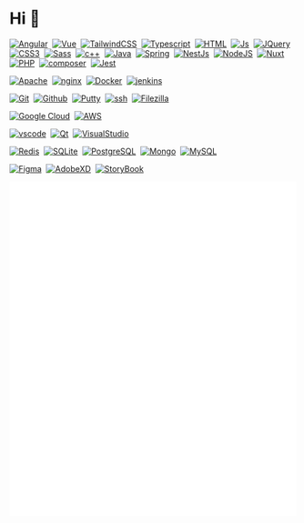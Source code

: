 # Hi 👋

<!-- programming -->
<a target="_blank" rel="noopener noreferrer"
    href="https://angular.io/"><img
        src="https://github.com/lbgm/devicon/raw/master/icons/angularjs/angularjs-plain.svg" title="Angular"
        alt="Angular" width="32" height="32" style="max-width: 100%;"></a>&nbsp;
<a target="_blank" rel="noopener noreferrer"
    href="https://vuejs.org/"><img
        src="https://github.com/lbgm/devicon/raw/master/icons/vuejs/vuejs-original.svg" title="Vue"
        alt="Vue" width="32" height="32" style="max-width: 100%;"></a>&nbsp;
<a target="_blank" rel="noopener noreferrer"
    href="https://tailwindcss.com/"><img
        src="https://github.com/lbgm/devicon/raw/master/icons/tailwindcss/tailwindcss-original.svg"
        title="TailwindCSS" alt="TailwindCSS" width="32" height="32" style="max-width: 100%;"></a>&nbsp;
<a target="_blank" rel="noopener noreferrer"
    href="https://www.typescriptlang.org/"><img
        src="https://github.com/lbgm/devicon/raw/master/icons/typescript/typescript-original.svg"
        title="Typescript" alt="Typescript" width="32" height="32" style="max-width: 100%;"></a>&nbsp;
 <a target="_blank" rel="noopener noreferrer"
    href="https://www.w3.org/"><img
        src="https://github.com/lbgm/devicon/raw/master/icons/html5/html5-plain.svg" title="HTML" alt="HTML"
        width="32" height="32" style="max-width: 100%;"></a>&nbsp;
<a target="_blank" rel="noopener noreferrer"
    href="https://www.ecma-international.org/publications-and-standards/standards/ecma-262/"><img
        src="https://github.com/lbgm/devicon/raw/master/icons/javascript/javascript-plain.svg" title="Js"
        alt="Js" width="32" height="32" style="max-width: 100%;"></a>&nbsp;
<a target="_blank" rel="noopener noreferrer"
    href="https://jquery.com/"><img
        src="https://github.com/lbgm/devicon/raw/master/icons/jquery/jquery-original.svg" title="JQuery"
        alt="JQuery" width="32" height="32" style="max-width: 100%;"></a>&nbsp;
<a target="_blank" rel="noopener noreferrer"
    href="https://www.w3.org/"><img
        src="https://github.com/lbgm/devicon/raw/master/icons/css3/css3-original.svg" title="CSS3"
        alt="CSS3" width="32" height="32" style="max-width: 100%;"></a>&nbsp;
<a target="_blank" rel="noopener noreferrer"
    href="https://sass-lang.com/"><img
        src="https://github.com/lbgm/devicon/raw/master/icons/sass/sass-original.svg" title="Sass"
        alt="Sass" width="32" height="32" style="max-width: 100%;"></a>&nbsp;
<a target="_blank" rel="noopener noreferrer"
    href="https://cplusplus.com/"><img
        src="https://github.com/lbgm/devicon/raw/master/icons/cplusplus/cplusplus-original.svg" title="c++"
        alt="c++" width="32" height="32" style="max-width: 100%;"></a>&nbsp;
<a target="_blank" rel="noopener noreferrer"
    href="https://www.java.com/fr/"><img
        src="https://github.com/lbgm/devicon/raw/master/icons/java/java-plain.svg" title="Java" alt="Java"
        width="32" height="32" style="max-width: 100%;"></a>&nbsp;
<a target="_blank" rel="noopener noreferrer"
    href="https://spring.io/"><img
        src="https://github.com/lbgm/devicon/raw/master/icons/spring/spring-original-wordmark.svg"
        title="Spring" alt="Spring" width="32" height="32" style="max-width: 100%;"></a>&nbsp;
 <a target="_blank" rel="noopener noreferrer"
    href="https://nestjs.com/"><img
        src="https://github.com/lbgm/devicon/raw/master/icons/nestjs/nestjs-original.svg" title="NestJs"
        alt="NestJs" width="32" height="32" style="max-width: 100%;"></a>&nbsp;
<a target="_blank" rel="noopener noreferrer"
    href="https://nodejs.org/"><img
        src="https://github.com/lbgm/devicon/raw/master/icons/nodejs/nodejs-original.svg" title="NodeJS"
        alt="NodeJS" width="32" height="32" style="max-width: 100%;"></a>&nbsp;
<a target="_blank" rel="noopener noreferrer"
    href="https://nuxt.com/"><img
        src="https://github.com/lbgm/devicon/raw/master/icons/nuxtjs/nuxtjs-original.svg" title="Nuxt"
        alt="Nuxt" width="32" height="32" style="max-width: 100%;"></a>&nbsp;
<a target="_blank" rel="noopener noreferrer"
    href="https://www.php.net/"><img
        src="https://github.com/lbgm/devicon/raw/master/icons/php/php-original.svg" title="PHP" alt="PHP"
        width="32" height="32" style="max-width: 100%;"></a>&nbsp;
<a target="_blank" rel="noopener noreferrer"
    href="https://getcomposer.org/"><img
        src="https://github.com/lbgm/devicon/raw/master/icons/composer/composer-original.svg"
        title="composer" alt="composer" width="32" height="32" style="max-width: 100%;"></a>&nbsp;
<a target="_blank" rel="noopener noreferrer"
    href="https://jestjs.io/fr/"><img
        src="https://github.com/lbgm/devicon/raw/master/icons/jest/jest-plain.svg" title="Jest" alt="Jest"
        width="32" height="32" style="max-width: 100%;"></a>&nbsp;
<!-- server -->
<a target="_blank" rel="noopener noreferrer"
    href="https://httpd.apache.org/"><img
        src="https://github.com/lbgm/devicon/raw/master/icons/apache/apache-original.svg" title="Apache"
        alt="Apache" width="32" height="32" style="max-width: 100%;"></a>&nbsp;
<a target="_blank" rel="noopener noreferrer"
    href="https://www.nginx.com/"><img
        src="https://github.com/lbgm/devicon/blob/master/icons/nginx/nginx-original.svg" title="nginx"
        alt="nginx" width="32" height="32" style="max-width: 100%;"></a>&nbsp;
<a target="_blank" rel="noopener noreferrer"
    href="https://www.docker.com/"><img
        src="https://github.com/lbgm/devicon/raw/master/icons/docker/docker-original.svg" title="Docker"
        alt="Docker" width="32" height="32" style="max-width: 100%;"></a>&nbsp;
<a target="_blank" rel="noopener noreferrer"
    href="https://www.jenkins.io/"><img
        src="https://github.com/lbgm/devicon/raw/master/icons/jenkins/jenkins-original.svg" title="jenkins"
        alt="jenkins" width="32" height="32" style="max-width: 100%;"></a>&nbsp;
<!-- git and others tools -->
<a target="_blank" rel="noopener noreferrer"
    href="https://git-scm.com/"><img
        src="https://github.com/lbgm/devicon/raw/master/icons/git/git-original.svg" title="Git" alt="Git"
        width="32" height="32" style="max-width: 100%;"></a>&nbsp;
<a target="_blank" rel="noopener noreferrer"
    href="https://github.com/"><img
        src="https://github.com/lbgm/devicon/blob/master/icons/github/github-original.svg" title="Github" alt="Github"
        width="32" height="32" style="max-width: 100%;"></a>&nbsp;
<a target="_blank" rel="noopener noreferrer"
    href="https://www.putty.org/"><img
        src="https://github.com/lbgm/devicon/raw/master/icons/putty/putty-original.svg" title="Putty"
        alt="Putty" width="32" height="32" style="max-width: 100%;"></a>&nbsp;
<a target="_blank" rel="noopener noreferrer"
    href="https://www.google.com/search?q=ssh"><img
        src="https://github.com/lbgm/devicon/blob/master/icons/ssh/ssh-original-wordmark.svg" title="ssh"
        alt="ssh" width="32" height="32" style="max-width: 100%;"></a>&nbsp;
<a target="_blank" rel="noopener noreferrer"
    href="https://filezilla-project.org/"><img
        src="https://github.com/lbgm/devicon/raw/master/icons/filezilla/filezilla-plain.svg"
        title="Filezilla" alt="Filezilla" width="32" height="32" style="max-width: 100%;"></a>&nbsp;
<!-- cloud -->
<a target="_blank" rel="noopener noreferrer"
    href="https://cloud.google.com/?hl=fr"><img
        src="https://github.com/lbgm/devicon/raw/master/icons/googlecloud/googlecloud-original.svg"
        title="Google Cloud" alt="Google Cloud" width="32" height="32" style="max-width: 100%;"></a>&nbsp;
<a target="_blank" rel="noopener noreferrer"
    href="https://aws.amazon.com/"><img
        src="https://github.com/lbgm/devicon/blob/master/icons/amazonwebservices/amazonwebservices-original-wordmark.svg"
        title="AWS" alt="AWS" width="32" height="32" style="max-width: 100%;"></a>&nbsp;
<!-- code editor -->
<a target="_blank" rel="noopener noreferrer"
    href="https://code.visualstudio.com/download"><img
        src="https://github.com/lbgm/devicon/raw/master/icons/vscode/vscode-original.svg" title="vscode"
        alt="vscode" width="32" height="32" style="max-width: 100%;"></a>&nbsp;
<a target="_blank" rel="noopener noreferrer"
    href="https://www.qt.io/"><img
        src="https://github.com/lbgm/devicon/raw/master/icons/qt/qt-original.svg" title="Qt" alt="Qt"
        width="32" height="32" style="max-width: 100%;"></a>&nbsp;
<a target="_blank" rel="noopener noreferrer"
    href="https://visualstudio.microsoft.com/fr/"><img
        src="https://github.com/lbgm/devicon/raw/master/icons/visualstudio/visualstudio-plain.svg"
        title="VisualStudio" alt="VisualStudio" width="32" height="32" style="max-width: 100%;"></a>&nbsp;
<!-- database -->
<a target="_blank" rel="noopener noreferrer"
    href="https://redis.io/"><img
        src="https://github.com/lbgm/devicon/raw/master/icons/redis/redis-original.svg" title="Redis"
        alt="Redis" width="32" height="32" style="max-width: 100%;"></a>&nbsp;
<a target="_blank" rel="noopener noreferrer"
    href="https://www.sqlite.org/"><img
        src="https://github.com/lbgm/devicon/raw/master/icons/sqlite/sqlite-original.svg" title="SQLite"
        alt="SQLite" width="32" height="32" style="max-width: 100%;"></a>&nbsp;
<a target="_blank" rel="noopener noreferrer"
    href="https://www.postgresql.org/"><img
        src="https://github.com/lbgm/devicon/raw/master/icons/postgresql/postgresql-original.svg"
        title="PostgreSQL" alt="PostgreSQL" width="32" height="32" style="max-width: 100%;"></a>&nbsp;
<a target="_blank" rel="noopener noreferrer"
    href="https://www.mongodb.com/"><img
        src="https://github.com/lbgm/devicon/raw/master/icons/mongodb/mongodb-original.svg" title="Mongo"
        alt="Mongo" width="32" height="32" style="max-width: 100%;"></a>&nbsp;
<a target="_blank" rel="noopener noreferrer"
    href="https://www.mysql.com/fr/"><img
        src="https://github.com/lbgm/devicon/raw/master/icons/mysql/mysql-original.svg" title="MySQL"
        alt="MySQL" width="32" height="32" style="max-width: 100%;"></a>&nbsp;
<!-- design and documentation -->
<a target="_blank" rel="noopener noreferrer"
    href="https://www.figma.com/fr/"><img
        src="https://github.com/lbgm/devicon/raw/master/icons/figma/figma-original.svg" title="Figma"
        alt="Figma" width="32" height="32" style="max-width: 100%;"></a>&nbsp;
<a target="_blank" rel="noopener noreferrer"
    href="https://helpx.adobe.com/fr/xd/get-started.html"><img
        src="https://github.com/lbgm/devicon/raw/master/icons/xd/xd-plain.svg" title="Adobe XD"
        alt="AdobeXD" width="32" height="32" style="max-width: 100%;"></a>&nbsp;
<a target="_blank" rel="noopener noreferrer"
    href="https://storybook.js.org/"><img
        src="https://github.com/lbgm/devicon/raw/master/icons/storybook/storybook-original.svg"
        title="StoryBook" alt="StoryBook" width="32" height="32" style="max-width: 100%;"></a>&nbsp;


<!--<img align="left" src="https://github-readme-stats.vercel.app/api/top-langs?username=lbgm&show_icons=true&locale=en&langs_count=10&layout=compact&hide_title=true" alt="lbgm" />
<img align="center" src="https://github-readme-stats.vercel.app/api?username=lbgm&show_icons=true&locale=en&count_private=true&hide_title=true" alt="lbgm" />-->
<img align="left" src="https://raw.githubusercontent.com/lbgm/github-stats/master/generated/overview.svg#gh-light-mode-only" alt="lbgm" />
<img align="center" src="https://raw.githubusercontent.com/lbgm/github-stats/master/generated/languages.svg#gh-light-mode-only" alt="lbgm" />
